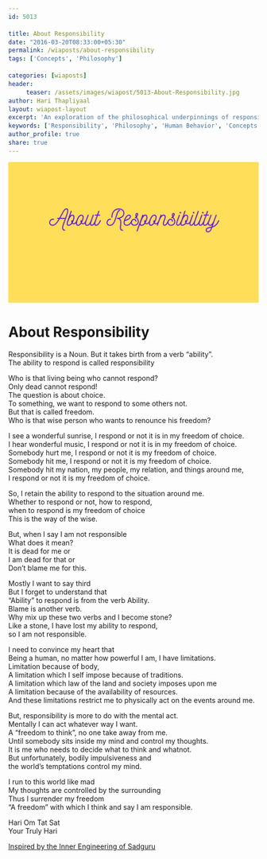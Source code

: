 ```yaml
--- 
id: 5013

title: About Responsibility
date: "2016-03-20T08:33:00+05:30"
permalink: /wiaposts/about-responsibility
tags: ['Concepts', 'Philosophy']    

categories: [wiaposts] 
header:
     teaser: /assets/images/wiapost/5013-About-Responsibility.jpg
author: Hari Thapliyaal 
layout: wiapost-layout
excerpt: 'An exploration of the philosophical underpinnings of responsibility and its impact on human behavior.' 
keywords: ['Responsibility', 'Philosophy', 'Human Behavior', 'Concepts']
author_profile: true 
share: true 
---
```


![About Responsibility](/assets/images/wiapost/5013-About-Responsibility.jpg)     
   
# About Responsibility      
    
Responsibility is a Noun. But it takes birth from a verb “ability”.     
The ability to respond is called responsibility    
    
Who is that living being who cannot respond?     
Only dead cannot respond!     
The question is about choice.     
To something, we want to respond to some others not.     
But that is called freedom.     
Who is that wise person who wants to renounce his freedom?    
    
I see a wonderful sunrise, I respond or not it is in my freedom of choice.     
I hear wonderful music, I respond or not it is in my freedom of choice.     
Somebody hurt me, I respond or not it is my freedom of choice.     
Somebody hit me, I respond or not it is my freedom of choice.     
Somebody hit my nation, my people, my relation, and things around me,     
I respond or not it is my freedom of choice.    
    
So, I retain the ability to respond to the situation around me.     
Whether to respond or not, how to respond,     
when to respond is my freedom of choice     
This is the way of the wise.    
    
But, when I say I am not responsible     
What does it mean?     
It is dead for me or     
I am dead for that or     
Don’t blame me for this.    
    
Mostly I want to say third     
But I forget to understand that     
“Ability” to respond is from the verb Ability.     
Blame is another verb.     
Why mix up these two verbs and I become stone?     
Like a stone, I have lost my ability to respond,     
so I am not responsible.    
    
I need to convince my heart that     
Being a human, no matter how powerful I am, I have limitations.     
Limitation because of body,     
A limitation which I self impose because of traditions.     
A limitation which law of the land and society imposes upon me     
A limitation because of the availability of resources.     
And these limitations restrict me to physically act on the events around me.    
    
But, responsibility is more to do with the mental act.     
Mentally I can act whatever way I want.     
A “freedom to think”, no one take away from me.     
Until somebody sits inside my mind and control my thoughts.     
It is me who needs to decide what to think and whatnot.     
But unfortunately, bodily impulsiveness and     
the world’s temptations control my mind.    
    
I run to this world like mad     
My thoughts are controlled by the surrounding     
Thus I surrender my freedom     
“A freedom” with which I think and say I am responsible.    
    
Hari Om Tat Sat     
Your Truly Hari    
    
[Inspired by the Inner Engineering of Sadguru](https://www.innerengineering.com/)    
